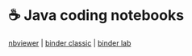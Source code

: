 # ☕️ Java coding notebooks

[nbviewer](https://nbviewer.jupyter.org/github/christophbenkler/java/tree/master/)
|
[binder classic](https://mybinder.org/v2/gh/christophbenkler/binder/master?urlpath=git-pull%3Frepo%3Dhttps%253A%252F%252Fgithub.com%252Fchristophbenkler%252Fjava%26urlpath%3Dtree%252Fjava%252F%26branch%3Dmaster)
|
[binder lab](https://mybinder.org/v2/gh/christophbenkler/binder/master?urlpath=git-pull%3Frepo%3Dhttps%253A%252F%252Fgithub.com%252Fchristophbenkler%252Fjava%26urlpath%3Dlab%252Ftree%252Fjava%252F%26branch%3Dmaster)

